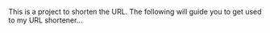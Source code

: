 This is a project to shorten the URL.
The following will guide you to get used to my URL shortener...
